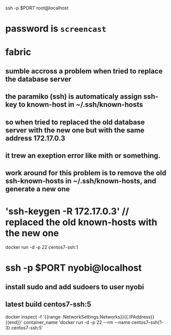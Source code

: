 ssh -p $PORT root@localhost
# password is `screencast`


# fabric
## sumble accross a problem when tried to replace the database server
## the paramiko (ssh) is automaticaly assign ssh-key to known-host in ~/.ssh/known-hosts
## so when tried to replaced the old database server with the new one but with the same address 172.17.0.3
## it trew an exeption error like mith or something.
## work around for this problem is to remove the old ssh-known-hosts in ~/.ssh/known-hosts, and generate a new one
# 'ssh-keygen -R 172.17.0.3' // replaced the old known-hosts with the new one
docker run -d -p 22 centos7-ssh:1
# ssh -p $PORT nyobi@localhost
## install sudo and add sudoers to user nyobi
## latest build centos7-ssh:5
docker inspect -f '{{range .NetworkSettings.Networks}}{{.IPAddress}}{{end}}' container_name 
'docker run -d -p 22 --rm --name centos7-ssh{1-3} centos7-ssh:5'
